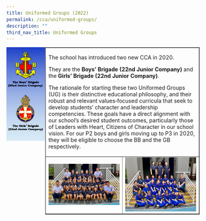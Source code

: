 ```yaml
---
title: Uniformed Groups (2022)
permalink: /cca/uniformed-groups/
description: ""
third_nav_title: Uniformed Groups
---
```

<img style="width: 20%;" src="/images/cca6.png" align = "left" />
<table style="border-collapse: collapse; width: 80%;" border="1">
<tbody>
<tr>
<td style="width: 50%;" colspan="2">
<p>The school has introduced two new CCA in 2020.</p>
<p>They are the&nbsp;<strong>Boys&rsquo; Brigade (22nd Junior Company)</strong>&nbsp;and the&nbsp;<strong>Girls&rsquo; Brigade (22nd Junior Company)</strong>.</p>
<p>The rationale for starting these two Uniformed Groups (UG) is their distinctive educational philosophy, and their robust and relevant values‐focused curricula that seek to develop students&rsquo; character and leadership competencies. These goals have a direct alignment with our school&rsquo;s desired student outcomes, particularly those of Leaders with Heart, Citizens of Character in our school vision. For our P2 boys and girls moving up to P3 in 2020, they will be eligible to choose the BB and the GB respectively.</p>
</td>
</tr>
<tr>
<td style="width: 50%;"><img src="/images/BB_contingent.jpg"></td>
<td style="width: 50%;"><img src="/images/GB_contingent.jpg"></td>
</tr>
</tbody>
</table>
